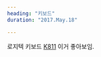```yaml
---
heading: "키보드"
duration: "2017.May.18"

---
```


로지텍 키보드
[K811](https://www.amazon.com/Logitech-Bluetooth-Easy-Switch-Keyboard-iPhone/dp/B0099SMFP2)
이거 좋아보임.
